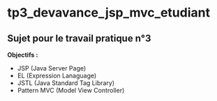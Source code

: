 # tp3_devavance_jsp_mvc_etudiant

## Sujet pour le travail pratique n°3

**Objectifs :**
  * JSP (Java Server Page)
  * EL (Expression Lanaguage)
  * JSTL (Java Standard Tag Library)
  * Pattern MVC (Model View Controller)
